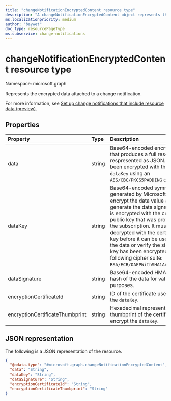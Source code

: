```yaml
---
title: "changeNotificationEncryptedContent resource type"
description: "A changeNotificationEncryptedContent object represents the encrypted data attached to a change notification."
ms.localizationpriority: medium
author: "baywet"
doc_type: resourcePageType
ms.subservice: change-notifications
---
```


# changeNotificationEncryptedContent resource type

Namespace: microsoft.graph

Represents the encrypted data attached to a change notification.

For more information, see [Set up change notifications that include resource data (preview)](/graph/webhooks-with-resource-data).

## Properties

| Property | Type | Description |
|:---------|:-----|:------------|
| data | string | Base64-encoded encrypted data that produces a full resource respresented as JSON. The data has been encrypted with the provided `dataKey` using an `AES/CBC/PKCS5PADDING` cipher suite. |
| dataKey | string | Base64-encoded symmetric key generated by Microsoft Graph to encrypt the data value and to generate the data signature. This key is encrypted with the certificate public key that was provided during the subscription. It must be decrypted with the certificate private key before it can be used to decrypt the data or verify the signature. This key has been encrypted with the following cipher suite: `RSA/ECB/OAEPWithSHA1AndMGF1Padding`. |
| dataSignature | string | Base64-encoded HMAC-SHA256 hash of the data for validation purposes. |
| encryptionCertificateId | string | ID of the certificate used to encrypt the `dataKey`. |
| encryptionCertificateThumbprint | string | Hexadecimal representation of the thumbprint of the certificate used to encrypt the `dataKey`. |

## JSON representation

The following is a JSON representation of the resource.

<!-- {
  "blockType": "resource",
  "optionalProperties": [

  ],
  "@odata.type": "microsoft.graph.changeNotificationEncryptedContent"
}-->

``` json
{
  "@odata.type": "#microsoft.graph.changeNotificationEncryptedContent",
  "data": "String",
  "dataKey": "String",
  "dataSignature": "String",
  "encryptionCertificateId": "String",
  "encryptionCertificateThumbprint": "String"
}
```

<!-- uuid: 6bb14c3d-16ef-4ea3-8dc7-c88b9190081c
2020-08-05 14:57:30 UTC -->
<!--
{
  "type": "#page.annotation",
  "description": "changeNotificationEncryptedConent resource",
  "keywords": "",
  "section": "documentation",
  "tocPath": "",
  "suppressions": []
}
-->
